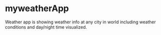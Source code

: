 # myweatherApp
Weather app is showing weather info at any city in world including weather conditions and day/night time visualized.
